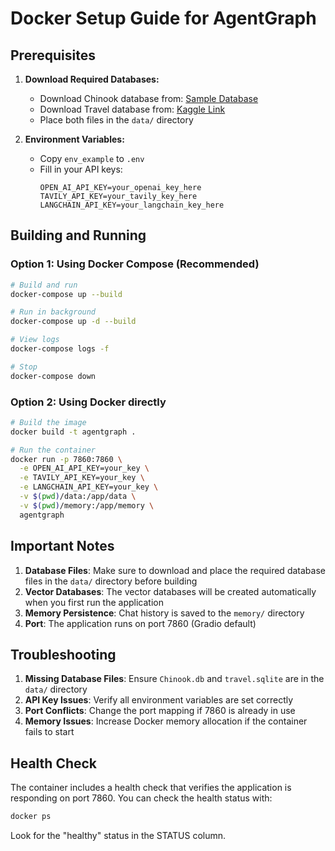 # Docker Setup Guide for AgentGraph

## Prerequisites

1. **Download Required Databases:**

   - Download Chinook database from: [Sample Database](https://database.guide/2-sample-databases-sqlite/)
   - Download Travel database from: [Kaggle Link](https://www.kaggle.com/code/mpwolke/airlines-sqlite)
   - Place both files in the `data/` directory

2. **Environment Variables:**
   - Copy `env_example` to `.env`
   - Fill in your API keys:
     ```
     OPEN_AI_API_KEY=your_openai_key_here
     TAVILY_API_KEY=your_tavily_key_here
     LANGCHAIN_API_KEY=your_langchain_key_here
     ```

## Building and Running

### Option 1: Using Docker Compose (Recommended)

```bash
# Build and run
docker-compose up --build

# Run in background
docker-compose up -d --build

# View logs
docker-compose logs -f

# Stop
docker-compose down
```

### Option 2: Using Docker directly

```bash
# Build the image
docker build -t agentgraph .

# Run the container
docker run -p 7860:7860 \
  -e OPEN_AI_API_KEY=your_key \
  -e TAVILY_API_KEY=your_key \
  -e LANGCHAIN_API_KEY=your_key \
  -v $(pwd)/data:/app/data \
  -v $(pwd)/memory:/app/memory \
  agentgraph
```

## Important Notes

1. **Database Files**: Make sure to download and place the required database files in the `data/` directory before building
2. **Vector Databases**: The vector databases will be created automatically when you first run the application
3. **Memory Persistence**: Chat history is saved to the `memory/` directory
4. **Port**: The application runs on port 7860 (Gradio default)

## Troubleshooting

1. **Missing Database Files**: Ensure `Chinook.db` and `travel.sqlite` are in the `data/` directory
2. **API Key Issues**: Verify all environment variables are set correctly
3. **Port Conflicts**: Change the port mapping if 7860 is already in use
4. **Memory Issues**: Increase Docker memory allocation if the container fails to start

## Health Check

The container includes a health check that verifies the application is responding on port 7860. You can check the health status with:

```bash
docker ps
```

Look for the "healthy" status in the STATUS column.
